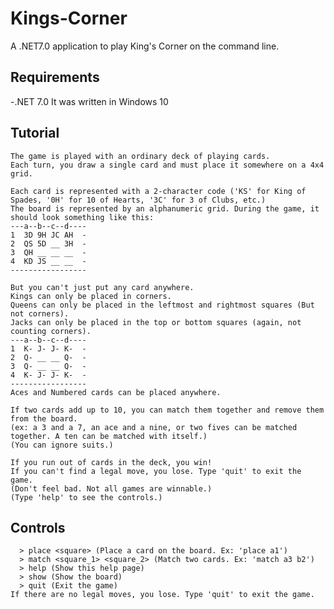 # Kings-Corner
A .NET7.0 application to play King's Corner on the command line.

## Requirements
-.NET 7.0
It was written in Windows 10

## Tutorial
    The game is played with an ordinary deck of playing cards. 
    Each turn, you draw a single card and must place it somewhere on a 4x4 grid.
    
    Each card is represented with a 2-character code ('KS' for King of Spades, '0H' for 10 of Hearts, '3C' for 3 of Clubs, etc.)
    The board is represented by an alphanumeric grid. During the game, it should look something like this:
    ---a--b--c--d----
    1  3D 9H JC AH  -
    2  QS 5D __ 3H  -
    3  QH __ __ __  -
    4  KD JS __ __  -
    -----------------
    
    But you can't just put any card anywhere.
    Kings can only be placed in corners.
    Queens can only be placed in the leftmost and rightmost squares (But not corners).
    Jacks can only be placed in the top or bottom squares (again, not counting corners).
    ---a--b--c--d----
    1  K- J- J- K-  -
    2  Q- __ __ Q-  -
    3  Q- __ __ Q-  -
    4  K- J- J- K-  -
    -----------------
    Aces and Numbered cards can be placed anywhere.

    If two cards add up to 10, you can match them together and remove them from the board.
    (ex: a 3 and a 7, an ace and a nine, or two fives can be matched together. A ten can be matched with itself.)
    (You can ignore suits.)

    If you run out of cards in the deck, you win!
    If you can't find a legal move, you lose. Type 'quit' to exit the game.
    (Don't feel bad. Not all games are winnable.)
    (Type 'help' to see the controls.)

## Controls
      > place <square> (Place a card on the board. Ex: 'place a1')
      > match <square_1> <square_2> (Match two cards. Ex: 'match a3 b2')
      > help (Show this help page)
      > show (Show the board)
      > quit (Exit the game)
    If there are no legal moves, you lose. Type 'quit' to exit the game.

